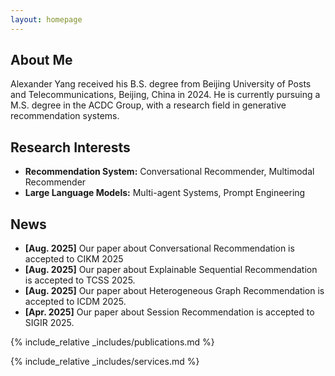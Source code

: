```yaml
---
layout: homepage
---
```


## About Me

Alexander Yang received his B.S. degree from Beijing University of Posts and Telecommunications, 
Beijing, China in 2024. He is currently pursuing a M.S. degree in the ACDC Group, 
with a research field in generative recommendation systems.


## Research Interests

- **Recommendation System:** Conversational Recommender, Multimodal Recommender
- **Large Language Models:** Multi-agent Systems, Prompt Engineering

## News

- **[Aug. 2025]** Our paper about Conversational Recommendation is accepted to CIKM 2025
- **[Aug. 2025]** Our paper about  Explainable Sequential Recommendation is accepted to TCSS 2025.
- **[Aug. 2025]** Our paper about Heterogeneous Graph Recommendation is accepted to ICDM 2025.
- **[Apr. 2025]** Our paper about Session Recommendation is accepted to SIGIR 2025.

{% include_relative _includes/publications.md %}

{% include_relative _includes/services.md %}
